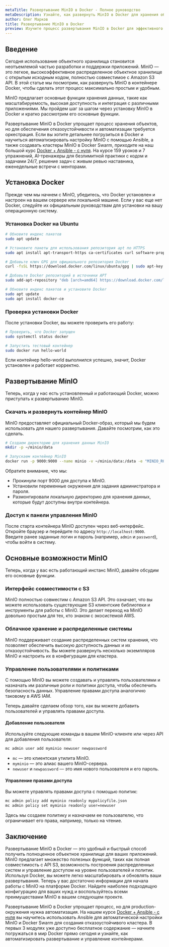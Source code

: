 ```yaml
---
metaTitle: Развертывание MinIO в Docker - Полное руководство
metaDescription: Узнайте, как развернуть MinIO в Docker для хранения объектов - пошаговые инструкции и примеры конфигурации помогут освоить этот процесс
author: Олег Марков
title: Развертывание MinIO в Docker
preview: Изучите процесс развертывания MinIO в Docker для эффективного хранения объектов и взаимодействия с Amazon S3 API - Примеры помогут вам понять процесс
---
```


## Введение

Сегодня использование объектного хранилища становится неотъемлемой частью разработки и поддержки приложений. MinIO — это легкое, высокоэффективное распределенное объектное хранилище с открытым исходным кодом, полностью совместимое с Amazon S3 API. В этой статье мы посмотрим, как развернуть MinIO в контейнере Docker, чтобы сделать этот процесс максимально простым и удобным.

MinIO предлагает основные функции хранения данных, такие как масштабируемость, высокая доступность и интеграция с различными приложениями. Мы пройдем шаг за шагом через установку MinIO в Docker и кратко рассмотрим его основные функции.

Развертывание MinIO в Docker упрощает процесс хранения объектов, но для обеспечения отказоустойчивости и автоматизации требуется оркестрация. Если вы хотите детальнее погрузиться в Docker и научиться автоматизировать настройку MinIO с помощью Ansible, а также создавать кластеры MinIO в Docker Swarm, приходите на наш большой курс [Docker + Ansible - с нуля](https://purpleschool.ru/course/docker). На курсе 159 уроков и 7 упражнений, AI-тренажеры для безлимитной практики с кодом и задачами 24/7, решение задач с живым ревью наставника, еженедельные встречи с менторами.

## Установка Docker

Прежде чем мы начнем с MinIO, убедитесь, что Docker установлен и настроен на вашем сервере или локальной машине. Если у вас еще нет Docker, следуйте их официальным руководствам для установки на вашу операционную систему.

### Установка Docker на Ubuntu

```bash
# Обновите индекс пакетов
sudo apt update

# Установите пакеты для использования репозитория apt по HTTPS
sudo apt install apt-transport-https ca-certificates curl software-properties-common

# Добавьте ключ GPG для официального репозитория Docker
curl -fsSL https://download.docker.com/linux/ubuntu/gpg | sudo apt-key add -

# Добавьте Docker репозиторий в источники APT
sudo add-apt-repository "deb [arch=amd64] https://download.docker.com/linux/ubuntu $(lsb_release -cs) stable"

# Обновите индекс пакетов и установите Docker
sudo apt update
sudo apt install docker-ce
```

### Проверка установки Docker

После установки Docker, вы можете проверить его работу:

```bash
# Проверить, что Docker запущен
sudo systemctl status docker

# Запустить тестовый контейнер
sudo docker run hello-world
```

Если контейнер hello-world выполнился успешно, значит, Docker установлен и работает корректно.

## Развертывание MinIO

Теперь, когда у нас есть установленный и работающий Docker, можно приступать к развертыванию MinIO.

### Скачать и развернуть контейнер MinIO

MinIO предоставляет официальный Docker-образ, который мы будем использовать для нашего развертывания. Давайте посмотрим, как это сделать.

```bash
# Создаем директорию для хранения данных MinIO
mkdir -p ~/minio/data

# Запускаем контейнер MinIO
docker run -p 9000:9000 --name minio -v ~/minio/data:/data -e "MINIO_ROOT_USER=admin" -e "MINIO_ROOT_PASSWORD=password" minio/minio server /data
```

Обратите внимание, что мы:

- Прокинули порт 9000 для доступа к MinIO.
- Установили переменные окружения для задания администратора и пароля.
- Размонтировали локальную директорию для хранения данных, которые будут доступны внутри контейнера.

### Доступ к панели управления MinIO

После старта контейнера MinIO доступен через веб-интерфейс. Откройте браузер и перейдите по адресу `http://localhost:9000`. Введите ранее заданные логин и пароль (например, `admin` и `password`), чтобы войти в систему.

## Основные возможности MinIO

Теперь, когда у вас есть работающий инстанс MinIO, давайте обсудим его основные функции.

### Интерфейс совместимости с S3

MinIO полностью совместим с Amazon S3 API. Это означает, что вы можете использовать существующие S3 клиентские библиотеки и инструменты для работы с MinIO. Это делает переход на MinIO довольно простым для тех, кто знаком с экосистемой AWS.

### Облачное хранение и распределенные системы

MinIO поддерживает создание распределенных систем хранения, что позволяет обеспечить высокую доступность данных и их отказоустойчивость. Вы можете развернуть несколько экземпляров MinIO и настроить их в конфигурации для кластера.

### Управление пользователями и политиками

С помощью MinIO вы можете создавать и управлять пользователями и назначать им различные роли и политики доступа, чтобы обеспечить безопасность данных. Управление правами доступа аналогично таковому в AWS IAM.

Теперь давайте сделаем обзор того, как вы можете добавить пользователей и управлять правами доступа.

#### Добавление пользователя

Используйте следующие команды в вашем MinIO-клиенте или через API для добавления пользователя:

```bash
mc admin user add myminio newuser newpassword
```

- `mc` — это клиентская утилита MinIO.
- `myminio` — это алиас вашего MinIO-сервера.
- `newuser` и `newpassword` — это имя нового пользователя и его пароль.

#### Управление правами доступа

Вы можете управлять правами доступа с помощью политик:

```bash
mc admin policy add myminio readonly mypolicyfile.json
mc admin policy set myminio readonly user=newuser
```

Здесь мы создаем политику и назначаем ее пользователю, что ограничивает его права, например, только на чтение.

## Заключение

Развертывание MinIO в Docker — это удобный и быстрый способ получить полноценное объектное хранилище для ваших приложений. MinIO предлагает множество полезных функций, таких как полная совместимость с API S3, возможность построения распределенных систем и управление доступом на уровне пользователей и политик. Используя Docker, вы можете легко масштабировать и обновлять ваши развертывания. Теперь у вас достаточно информации для начала работы с MinIO на платформе Docker. Найдите наиболее подходящую конфигурацию для ваших нужд и воспользуйтесь всеми преимуществами MinIO в вашем следующем проекте.

Развертывание MinIO в Docker упрощает процесс, но для production-окружения нужна автоматизация. На нашем курсе [Docker + Ansible - с нуля](https://purpleschool.ru/course/docker) вы научитесь использовать Ansible для автоматической настройки MinIO и Docker Swarm для создания отказоустойчивого кластера. В первых 3 модулях уже доступно бесплатное содержание — начните погружаться в мир Docker прямо сегодня и узнайте, как автоматизировать развертывание и управление контейнерами.
